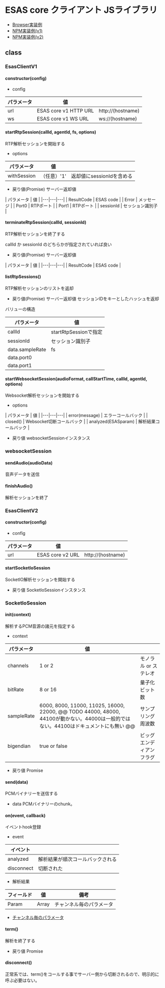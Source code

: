 # ESAS core クライアント JSライブラリ
- [Browser実装例](/../../../../esjapan/esas-core-v2/blob/master/server/public/test/index.html)
- [NPM実装例(v1)](/../../../../esjapan/esas-core-v2/blob/master/server/test/e2e/v1.js)
- [NPM実装例(v2)](/../../../../esjapan/esas-core-v2/blob/master/server/test/e2e/v2.js)

## class
### EsasClientV1
#### constructor(config)
- config

| パラメータ | 値 | |
|---|---|---|
| url | ESAS core v1 HTTP URL | http://(hostname) |
| ws | ESAS core v1 WS URL | ws://(hostname) |

#### startRtpSession(callId, agentId, fs, options)
RTP解析セッションを開始する

- options

| パラメータ | 値 | |
|---|---|---|
| withSession | （任意）'1' | 返却値にsessionIdを含める |


- 戻り値(Promise) サーバー返却値

| パラメータ | 値 |
|---|---|---|
| ResultCode | ESAS code |
| Error | メッセージ |
| Port0 | RTPポート |
| Port1 | RTPポート |
| sessionId | セッション識別子 |

#### terminateRtpSession(callId, sessionId)
RTP解析セッションを終了する

callId か sessionId のどちらかが指定されていれば良い

- 戻り値(Promise) サーバー返却値

| パラメータ | 値 |
|---|---|---|
| ResultCode | ESAS code |

#### listRtpSessions()
RTP解析セッションのリストを返却

- 戻り値(Promise) サーバー返却値
セッションIDをキーとしたハッシュを返却

バリューの構造

| パラメータ | 値 |
|---|---|
| callId | startRtpSessionで指定 |
| sessionId | セッション識別子 |
| data.sampleRate | fs |
| data.port0 |  |
| data.port1 |  |


#### startWebsocketSession(audioFormat, callStartTime, callId, agentId, options)
Websocket解析セッションを開始する

- options

| パラメータ | 値 |
|---|---|---|
| error(message) | エラーコールバック |
| closed() | Websocket切断コールバック |
| analyzed(ESASparam) | 解析結果コールバック |

- 戻り値 websocketSessionインスタンス

### websocketSession
#### sendAudio(audioData)
音声データを送信

#### finishAudio()
解析セッションを終了

### EsasClientV2
#### constructor(config)
- config

| パラメータ | 値 | |
|---|---|---|
| url | ESAS core v2 URL | http://(hostname) |

#### startSocketIoSession
SocketIO解析セッションを開始する

- 戻り値 SocketIoSessionインスタンス

### SocketIoSession
#### init(context)
解析するPCM音源の諸元を指定する

- context

| パラメータ | 値 | |
|---|---|---|
| channels | 1 or 2 | モノラル or ステレオ |
| bitRate | 8 or 16 | 量子化ビット数 |
| sampleRate | 6000, 8000, 11000, 11025, 16000, 22000, @@ TODO 44000, 48000, 44100が動かない。44000は一般的ではない。44100はドキュメントにも無い @@  | サンプリング周波数 |
| bigendian | true or false | ビッグエンディアンフラグ |

- 戻り値 Promise

#### send(data)
PCMバイナリーを送信する

- data
PCMバイナリーのchunk。

#### on(event, callback)
イベントhook登録

- event

| イベント |  |
|---|---|
| analyzed | 解析結果が順次コールバックされる |
| disconnect | 切断された |

- 解析結果

| フィールド | 値 | 備考 |
|---|---|---|
| Param | Array | チャンネル毎のパラメータ |

- [チャンネル毎のパラメータ](/../../../../esjapan/esas-core-v2-dev/blob/master/doc/config.md#チャンネル毎のパラメータcustomfields)

#### term()
解析を終了する

- 戻り値 Promise

#### disconnect()
正常系では、term()をコールする事でサーバー側から切断されるので、明示的に呼ぶ必要はない。
